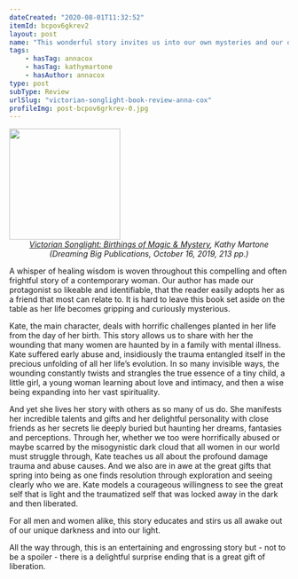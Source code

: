 ```yaml
---
dateCreated: "2020-08-01T11:32:52"
itemId: bcpov6gkrev2
layout: post
name: "This wonderful story invites us into our own mysteries and our own healing"
tags:
    - hasTag: annacox
    - hasTag: kathymartone
    - hasAuthor: annacox
type: post
subType: Review
urlSlug: "victorian-songlight-book-review-anna-cox"
profileImg: post-bcpov6grkrev-0.jpg
---
```


<img src="../images/post-bcpov6grkrev-0.jpg" width="200px" height="auto"/>
<!--nopreview--><div class="caption" style="text-align: center;"><i><a href="https://www.goodreads.com/book/show/52974851-victorian-songlight">Victorian Songlight: Birthings of Magic & Mystery</a>, Kathy Martone (Dreaming Big Publications, October 16, 2019, 213 pp.)</i></div><!--/nopreview-->

A whisper of healing wisdom is woven throughout this compelling and often frightful story of a contemporary woman. Our author has made our protagonist so likeable and identifiable, that the reader easily adopts her as a friend that most can relate to. It is hard to leave this book set aside on the table as her life becomes gripping and curiously mysterious.

Kate, the main character, deals with horrific challenges planted in her life from the day of her birth. This story allows us to share with her the wounding that many women are haunted by in a family with mental illness. Kate suffered early abuse and, insidiously the trauma entangled itself in the precious unfolding of all her life’s evolution. In so many invisible ways, the wounding constantly twists and strangles the true essence of a tiny child, a little girl, a young woman learning about love and intimacy, and then a wise being expanding into her vast spirituality.

And yet she lives her story with others as so many of us do. She manifests her incredible talents and gifts and her delightful personality with close friends as her secrets lie deeply buried but haunting her dreams, fantasies and perceptions. Through her, whether we too were horrifically abused or maybe scarred by the misogynistic dark cloud that all women in our world must struggle through, Kate teaches us all about the profound damage trauma and abuse causes. And we also are in awe at the great gifts that spring into being as one finds resolution through exploration and seeing clearly who we are. Kate models a courageous willingness to see the great self that is light and the traumatized self that was locked away in the dark and then liberated.

For all men and women alike, this story educates and stirs us all awake out of our unique darkness and into our light.

All the way through, this is an entertaining and engrossing story but - not to be a spoiler - there is a delightful surprise ending that is a great gift of liberation.
